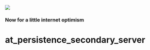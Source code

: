 <img src="https://atsign.dev/assets/img/@developersmall.png?sanitize=true">

### Now for a little internet optimism

# at_persistence_secondary_server